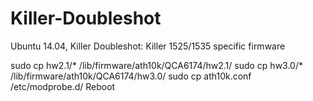 # Killer-Doubleshot
Ubuntu 14.04, Killer Doubleshot: Killer 1525/1535 specific firmware

sudo cp hw2.1/* /lib/firmware/ath10k/QCA6174/hw2.1/
sudo cp hw3.0/* /lib/firmware/ath10k/QCA6174/hw3.0/
sudo cp ath10k.conf /etc/modprobe.d/
Reboot